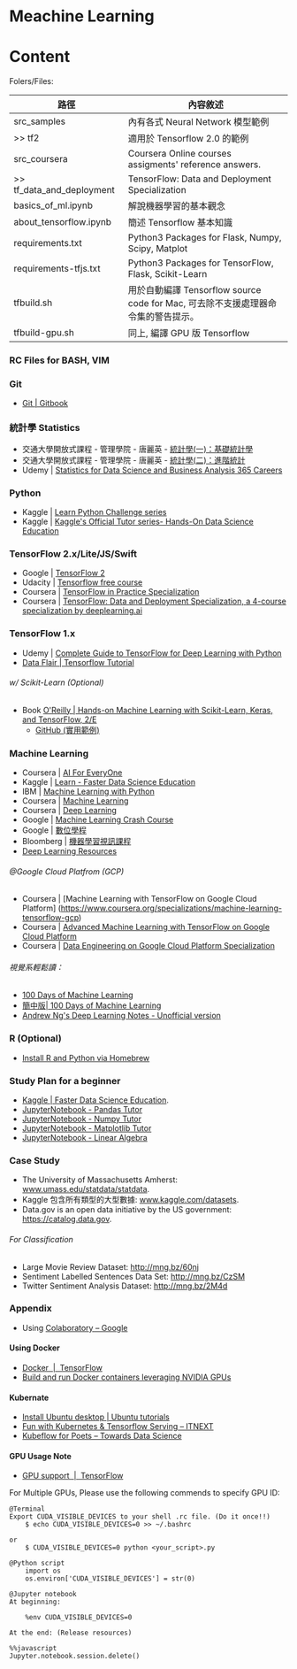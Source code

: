 # Meachine Learning

Content
=======

Folers/Files:

|  路徑  |  內容敘述  |
| --- | --- |
|  src_samples  |  內有各式 Neural Network 模型範例  |
|  >> tf2  |  適用於 Tensorflow 2.0 的範例  |
|  src_coursera  |  Coursera Online courses assigments' reference answers.  |
|  >> tf_data_and_deployment  |  TensorFlow: Data and Deployment Specialization  |
|  basics_of_ml.ipynb  |  解說機器學習的基本觀念  |
|  about_tensorflow.ipynb  |  簡述 Tensorflow 基本知識  |
|  requirements.txt |  Python3 Packages for Flask, Numpy, Scipy, Matplot  |
|  requirements-tfjs.txt  |  Python3 Packages for TensorFlow, Flask, Scikit-Learn  |
|  tfbuild.sh  |  用於自動編譯 Tensorflow source code for Mac, 可去除不支援處理器命令集的警告提示。  |
|	tfbuild-gpu.sh | 同上, 編譯 GPU 版 Tensorflow |



### RC Files for BASH, VIM
### Git

* [Git | Gitbook](https://www.gitbook.com/book/zlargon/git-tutorial/details)

### 統計學 Statistics

* 交通大學開放式課程 - 管理學院 - 唐麗英 - [統計學(一)：基礎統計學](http://ocw.nctu.edu.tw/course_detail.php?bgid=3&gid=0&nid=454)
* 交通大學開放式課程 - 管理學院 - 唐麗英 - [統計學(二)：進階統計](http://ocw.nctu.edu.tw/course_detail.php?bgid=3&gid=0&nid=511)
* Udemy | [Statistics for Data Science and Business Analysis 365 Careers](https://www.udemy.com/share/101tI6A0QfcV5UTXg=/)

### Python

* Kaggle | [Learn Python Challenge series](https://www.kaggle.com/colinmorris/learn-python-challenge-day-5)
* Kaggle | [Kaggle's Official Tutor series- Hands-On Data Science Education](https://www.kaggle.com/learn/overview)

### TensorFlow 2.x/Lite/JS/Swift

* Google | [TensorFlow 2](https://www.tensorflow.org/)
* Udacity | [Tensorflow free course](https://classroom.udacity.com/courses/ud187)
* Coursera | [TensorFlow in Practice Specialization](https://www.coursera.org/specializations/tensorflow-in-practice)
* Coursera | [TensorFlow: Data and Deployment Specialization, a 4-course specialization by deeplearning.ai](https://www.coursera.org/specializations/tensorflow-data-and-deployment)

### TensorFlow 1.x

* Udemy | [Complete Guide to TensorFlow for Deep Learning with Python](https://www.udemy.com/complete-guide-to-tensorflow-for-deep-learning-with-python/)
* [Data Flair | Tensorflow Tutorial](https://data-flair.training/blogs/tensorflow-tutorial/)

###### w/ Scikit-Learn (Optional)

* Book [O'Reilly | Hands-on Machine Learning with Scikit-Learn, Keras, and TensorFlow, 2/E](https://www.oreilly.com/library/view/hands-on-machine-learning/9781492032632/)
	* [GitHub (實用範例)](https://github.com/ageron/handson-ml)

### Machine Learning

* Coursera | [AI For EveryOne](https://www.coursera.org/learn/ai-for-everyone)
* Kaggle | [Learn - Faster Data Science Education](https://www.kaggle.com/learn)
* IBM | [Machine Learning with Python](https://www.coursera.org/learn/machine-learning-with-python)
* Coursera | [Machine Learning](https://www.coursera.org/learn/machine-learning)
* Coursera | [Deep Learning](https://www.coursera.org/specializations/deep-learning)
* Google | [Machine Learning Crash Course](https://developers.google.com/machine-learning/crash-course/)
* Google | [數位學程](https://learndigital.withgoogle.com/digitalgarage-tw)
* Bloomberg | [機器學習視訊課程](https://bloomberg.github.io/foml/)
* [Deep Learning Resources](https://cigoic.wordpress.com/2017/07/28/deep-learning-resources/)

###### @Google Cloud Platfrom (GCP)
* Coursera | [Machine Learning with TensorFlow on Google Cloud Platform] (https://www.coursera.org/specializations/machine-learning-tensorflow-gcp)
* Coursera | [Advanced Machine Learning with TensorFlow on Google Cloud Platform](https://www.coursera.org/specializations/advanced-machine-learning-tensorflow-gcp)
* Coursera | [Data Engineering on Google Cloud Platform Specialization](https://www.coursera.org/specializations/gcp-data-machine-learning)

###### 視覺系輕鬆讀：

* [100 Days of Machine Learning](https://github.com/Avik-Jain/100-Days-Of-ML-Code)
* [簡中版| 100 Days of Machine Learning](https://github.com/MachineLearning100/100-Days-Of-ML-Code)
* [Andrew Ng's Deep Learning Notes - Unofficial version](https://www.slideshare.net/TessFerrandez/notes-from-coursera-deep-learning-courses-by-andrew-ng)

### R (Optional)

* [Install R and Python via Homebrew](http://pacha.hk/2017-07-12_r_and_python_via_homebrew.html)

### Study Plan for a beginner

* [Kaggle | Faster Data Science Education](https://www.kaggle.com/learn/overview).
* [JupyterNotebook - Pandas Tutor](https://github.com/ageron/handson-ml/blob/master/tools_pandas.ipynb)
* [JupyterNotebook - Numpy Tutor](https://github.com/ageron/handson-ml/blob/master/tools_numpy.ipynb)
* [JupyterNotebook - Matplotlib Tutor](https://github.com/ageron/handson-ml/blob/master/tools_matplotlib.ipynb)
* [JupyterNotebook - Linear Algebra](https://github.com/ageron/handson-ml/blob/master/math_linear_algebra.ipynb)

### Case Study

* The University of Massachusetts Amherst: www.umass.edu/statdata/statdata.
* Kaggle 包含所有類型的大型數據: www.kaggle.com/datasets.
* Data.gov is an open data initiative by the US government: https://catalog.data.gov.

###### For Classification

*  Large Movie Review Dataset: http://mng.bz/60nj
*  Sentiment Labelled Sentences Data Set: http://mng.bz/CzSM
*  Twitter Sentiment Analysis Dataset: http://mng.bz/2M4d

### Appendix

* Using [Colaboratory – Google](https://research.google.com/colaboratory/local-runtimes.html)

#### Using Docker

* [Docker  |  TensorFlow](https://www.tensorflow.org/install/docker)
* [Build and run Docker containers leveraging NVIDIA GPUs](https://github.com/NVIDIA/nvidia-docker)

#### Kubernate

* [Install Ubuntu desktop | Ubuntu tutorials](https://tutorials.ubuntu.com/tutorial/tutorial-install-ubuntu-desktop#0)
* [Fun with Kubernetes & Tensorflow Serving – ITNEXT](https://itnext.io/fun-with-kubernetes-tensorflow-serving-4fef8d7502b9)
* [Kubeflow for Poets – Towards Data Science](https://towardsdatascience.com/kubeflow-for-poets-a05a5d4158ce)

#### GPU Usage Note

* [GPU support  |  TensorFlow](https://www.tensorflow.org/install/gpu)

For Multiple GPUs, Please use the following commends to specify GPU ID:

```
@Terminal
Export CUDA_VISIBLE_DEVICES to your shell .rc file. (Do it once!!)
	$ echo CUDA_VISIBLE_DEVICES=0 >> ~/.bashrc

or 
	$ CUDA_VISIBLE_DEVICES=0 python <your_script>.py
```

```
@Python script
	import os
	os.environ['CUDA_VISIBLE_DEVICES'] = str(0)
```

```
@Jupyter notebook
At beginning:

	%env CUDA_VISIBLE_DEVICES=0

At the end: (Release resources)

%%javascript
Jupyter.notebook.session.delete()
```
